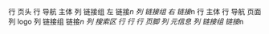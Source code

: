 行 页头
    行 导航 主体
        列 链接组 左
            链接*n
        列 链接组 右
            链接*n
行 主体
    行 导航 页面
        列 logo
        列 链接组
            链接*n
        列 搜索区
    行
        行 
行 页脚
    列 元信息
    列 链接组
        链接*n
